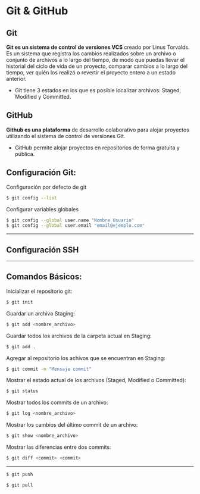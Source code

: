 # Git & GitHub

## Git

**Git es un sistema de control de versiones VCS** creado por Linus Torvalds. Es un sistema que registra los cambios realizados sobre un archivo o conjunto de archivos a lo largo del tiempo, de modo que puedas llevar el historial del ciclo de vida de un proyecto, comparar cambios a lo largo del tiempo, ver quién los realizó o revertir el proyecto entero a un estado anterior.

* Git tiene 3 estados en los que es posible localizar archivos: Staged, Modified y Committed.

## GitHub

**Github es una plataforma** de desarrollo colaborativo para alojar proyectos utilizando el sistema de control de versiones Git.

* GitHub permite alojar proyectos en repositorios de forma gratuita y pública.

## Configuración Git:

Configuración por defecto de git
```bash
$ git config --list
```

Configurar variables globales
```bash
$ git config --global user.name "Nombre Usuario"
$ git config --global user.email "email@ejemplo.com"
```
---
## Configuración SSH
---
## Comandos Básicos:

Inicializar el repositorio git:
```bash
$ git init
```

Guardar un archivo Staging:
```bash
$ git add <nombre_archivo>
```

Guardar todos los archivos de la carpeta actual en Staging: 
```bash
$ git add .
```

Agregar al repositorio los achivos que se encuentran en Staging:
```bash
$ git commit -m "Mensaje commit"
```
Mostrar el estado actual de los archivos (Staged, Modified o Committed):
```bash
$ git status
```

Mostrar todos los commits de un archivo:
```bash
$ git log <nombre_archivo>
```

Mostrar los cambios del último commit de un archivo:
```bash
$ git show <nombre_archivo>
```

Mostrar las diferencias entre dos commits:
```bash
$ git diff <commit> <commit>
```

---
```bash
$ git push
```
```bash
$ git pull
```